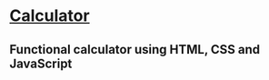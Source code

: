 # <a href="https://calculatorsc.netlify.app/">Calculator</a>
<h2>Functional calculator using HTML, CSS and JavaScript</h2>
